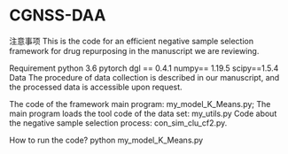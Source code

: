 # CGNSS-DAA

注意事项
This is the code for an efficient negative sample selection framework for drug repurposing in the manuscript we are reviewing.

Requirement
python 3.6
pytorch
dgl == 0.4.1
numpy== 1.19.5
scipy==1.5.4
Data
The procedure of data collection is described in our manuscript, and the processed data is accessible upon request.


The code of the framework main program: my_model_K_Means.py;
The main program loads the tool code of the data set: my_utils.py
Code about the negative sample selection process: con_sim_clu_cf2.py.


How to run the code?
python my_model_K_Means.py
